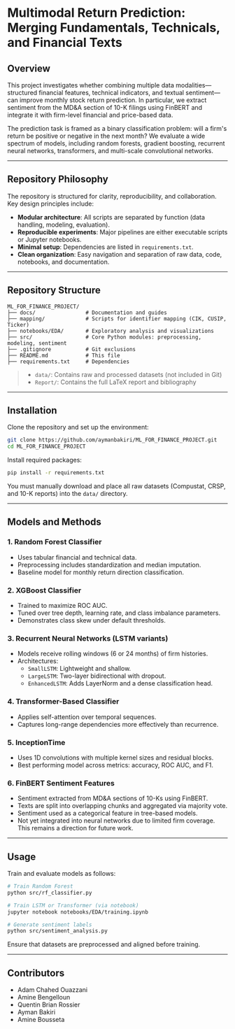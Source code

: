 # **Multimodal Return Prediction: Merging Fundamentals, Technicals, and Financial Texts**

## **Overview**

This project investigates whether combining multiple data modalities—structured financial features, technical indicators, and textual sentiment—can improve monthly stock return prediction. In particular, we extract sentiment from the MD&A section of 10-K filings using FinBERT and integrate it with firm-level financial and price-based data.

The prediction task is framed as a binary classification problem: will a firm's return be positive or negative in the next month? We evaluate a wide spectrum of models, including random forests, gradient boosting, recurrent neural networks, transformers, and multi-scale convolutional networks.

---

## **Repository Philosophy**

The repository is structured for clarity, reproducibility, and collaboration. Key design principles include:

- **Modular architecture**: All scripts are separated by function (data handling, modeling, evaluation).
- **Reproducible experiments**: Major pipelines are either executable scripts or Jupyter notebooks.
- **Minimal setup**: Dependencies are listed in `requirements.txt`.
- **Clean organization**: Easy navigation and separation of raw data, code, notebooks, and documentation.

---

## **Repository Structure**

```text
ML_FOR_FINANCE_PROJECT/
├── docs/                # Documentation and guides
├── mapping/             # Scripts for identifier mapping (CIK, CUSIP, Ticker)
├── notebooks/EDA/       # Exploratory analysis and visualizations
├── src/                 # Core Python modules: preprocessing, modeling, sentiment
├── .gitignore           # Git exclusions
├── README.md            # This file
├── requirements.txt     # Dependencies
```

> - `data/`: Contains raw and processed datasets (not included in Git)
> - `Report/`: Contains the full LaTeX report and bibliography

---

## **Installation**

Clone the repository and set up the environment:

```bash
git clone https://github.com/aymanbakiri/ML_FOR_FINANCE_PROJECT.git
cd ML_FOR_FINANCE_PROJECT
```

Install required packages:

```bash
pip install -r requirements.txt
```

You must manually download and place all raw datasets (Compustat, CRSP, and 10-K reports) into the `data/` directory.

---

## **Models and Methods**

### **1. Random Forest Classifier**
- Uses tabular financial and technical data.
- Preprocessing includes standardization and median imputation.
- Baseline model for monthly return direction classification.

### **2. XGBoost Classifier**
- Trained to maximize ROC AUC.
- Tuned over tree depth, learning rate, and class imbalance parameters.
- Demonstrates class skew under default thresholds.

### **3. Recurrent Neural Networks (LSTM variants)**
- Models receive rolling windows (6 or 24 months) of firm histories.
- Architectures:
  - `SmallLSTM`: Lightweight and shallow.
  - `LargeLSTM`: Two-layer bidirectional with dropout.
  - `EnhancedLSTM`: Adds LayerNorm and a dense classification head.

### **4. Transformer-Based Classifier**
- Applies self-attention over temporal sequences.
- Captures long-range dependencies more effectively than recurrence.

### **5. InceptionTime**
- Uses 1D convolutions with multiple kernel sizes and residual blocks.
- Best performing model across metrics: accuracy, ROC AUC, and F1.

### **6. FinBERT Sentiment Features**
- Sentiment extracted from MD&A sections of 10-Ks using FinBERT.
- Texts are split into overlapping chunks and aggregated via majority vote.
- Sentiment used as a categorical feature in tree-based models.
- Not yet integrated into neural networks due to limited firm coverage. This remains a direction for future work.

---

## **Usage**

Train and evaluate models as follows:

```bash
# Train Random Forest
python src/rf_classifier.py

# Train LSTM or Transformer (via notebook)
jupyter notebook notebooks/EDA/training.ipynb

# Generate sentiment labels
python src/sentiment_analysis.py
```

Ensure that datasets are preprocessed and aligned before training.


---

## **Contributors**

- Adam Chahed Ouazzani  
- Amine Bengelloun  
- Quentin Brian Rossier  
- Ayman Bakiri  
- Amine Bousseta
```
